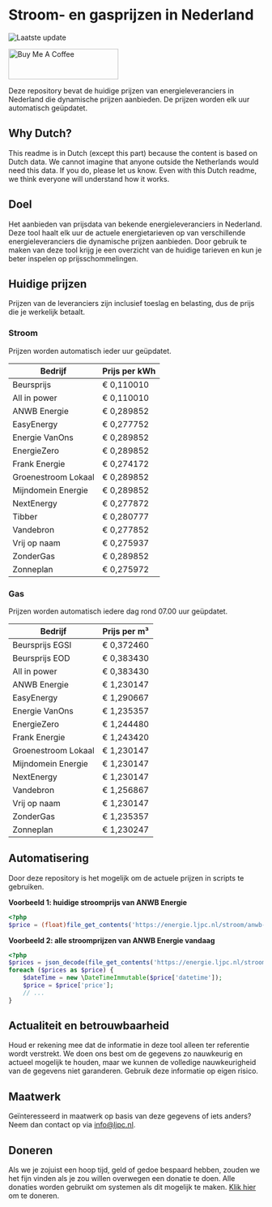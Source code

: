 # Stroom- en gasprijzen in Nederland

![Laatste update](https://img.shields.io/badge/laatste%20update-2025--03--09%2022%3A00%20CET-brightgreen)

<a href="https://www.buymeacoffee.com/Lars-" target="_blank"><img src="https://cdn.buymeacoffee.com/buttons/v2/default-orange.png" alt="Buy Me A Coffee" height="60" style="height: 60px !important;width: 217px !important;" ></a>

Deze repository bevat de huidige prijzen van energieleveranciers in Nederland die dynamische prijzen aanbieden. De prijzen worden elk uur automatisch geüpdatet.

## Why Dutch?

This readme is in Dutch (except this part) because the content is based on Dutch data. We cannot imagine that anyone outside the Netherlands would need this data. If you do, please let us know. Even with this Dutch readme, we think
everyone will understand how it works.

## Doel

Het aanbieden van prijsdata van bekende energieleveranciers in Nederland. Deze tool haalt elk uur de actuele energietarieven op van verschillende energieleveranciers die dynamische prijzen aanbieden. Door gebruik te maken van deze tool
krijg je een overzicht van de huidige tarieven en kun je beter inspelen op prijsschommelingen.

## Huidige prijzen

Prijzen van de leveranciers zijn inclusief toeslag en belasting, dus de prijs die je werkelijk betaalt.

### Stroom

Prijzen worden automatisch ieder uur geüpdatet.

 Bedrijf | Prijs per kWh 
---------|---------------
Beursprijs | € 0,110010
All in power | € 0,110010
ANWB Energie | € 0,289852
EasyEnergy | € 0,277752
Energie VanOns | € 0,289852
EnergieZero | € 0,289852
Frank Energie | € 0,274172
Groenestroom Lokaal | € 0,289852
Mijndomein Energie | € 0,289852
NextEnergy | € 0,277872
Tibber | € 0,280777
Vandebron | € 0,277852
Vrij op naam | € 0,275937
ZonderGas | € 0,289852
Zonneplan | € 0,275972


### Gas

Prijzen worden automatisch iedere dag rond 07.00 uur geüpdatet.

 Bedrijf | Prijs per m³ 
---------|--------------
Beursprijs EGSI | € 0,372460
Beursprijs EOD | € 0,383430
All in power | € 0,383430
ANWB Energie | € 1,230147
EasyEnergy | € 1,290667
Energie VanOns | € 1,235357
EnergieZero | € 1,244480
Frank Energie | € 1,243420
Groenestroom Lokaal | € 1,230147
Mijndomein Energie | € 1,230147
NextEnergy | € 1,230147
Vandebron | € 1,256867
Vrij op naam | € 1,230147
ZonderGas | € 1,235357
Zonneplan | € 1,230247


## Automatisering

Door deze repository is het mogelijk om de actuele prijzen in scripts te gebruiken.

**Voorbeeld 1: huidige stroomprijs van ANWB Energie**

```php
<?php
$price = (float)file_get_contents('https://energie.ljpc.nl/stroom/anwb-energie-nu.txt');

```

**Voorbeeld 2: alle stroomprijzen van ANWB Energie vandaag**

```php
<?php
$prices = json_decode(file_get_contents('https://energie.ljpc.nl/stroom/all-in-power-vandaag.json'),true);
foreach ($prices as $price) {
    $dateTime = new \DateTimeImmutable($price['datetime']);
    $price = $price['price'];
    // ...
}
```

## Actualiteit en betrouwbaarheid

Houd er rekening mee dat de informatie in deze tool alleen ter referentie wordt verstrekt. We doen ons best om de gegevens zo nauwkeurig en actueel mogelijk te houden, maar we kunnen de volledige nauwkeurigheid van de gegevens niet
garanderen. Gebruik deze informatie op eigen risico.

## Maatwerk

Geïnteresseerd in maatwerk op basis van deze gegevens of iets anders? Neem dan contact op
via [info@ljpc.nl](mailto:info@ljpc.nl?subject=Energie%20prijzen).

## Doneren

Als we je zojuist een hoop tijd, geld of gedoe bespaard hebben, zouden we het fijn vinden als je zou willen overwegen een
donatie te doen. Alle donaties worden gebruikt om systemen als dit mogelijk te
maken. [Klik hier](https://www.buymeacoffee.com/Lars-) om te doneren.
